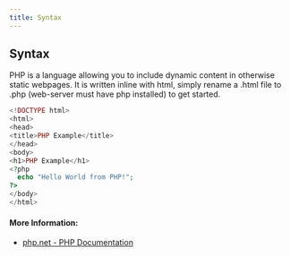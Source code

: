 ```yaml
---
title: Syntax
---
```

## Syntax

PHP is a language allowing you to include dynamic content in otherwise static webpages. It is written inline with html, simply rename a .html file to .php (web-server must have php installed) to get started.

```PHP
<!DOCTYPE html>
<html>
<head>
<title>PHP Example</title>
</head>
<body>
<h1>PHP Example</h1>
<?php
  echo "Hello World from PHP!";
?>
</body>
</html>
```

#### More Information:
* <a href="https://secure.php.net/docs.php" target="_blank">php.net - PHP Documentation</a>
